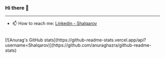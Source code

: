 ### Hi there 👋
---

- 📫 How to reach me: [Linkedin - Shalqarov](https://www.linkedin.com/in/shalqarov/)
<br>
[![Anurag's GitHub stats](https://github-readme-stats.vercel.app/api?username=Shalqarov)](https://github.com/anuraghazra/github-readme-stats)
<!--
**Shalqarov/Shalqarov** is a ✨ _special_ ✨ repository because its `README.md` (this file) appears on your GitHub profile.

Here are some ideas to get you started:

- 🔭 I’m currently working on ...
- 🌱 I’m currently learning ...
- 👯 I’m looking to collaborate on ...
- 🤔 I’m looking for help with ...
- 💬 Ask me about ...

- 😄 Pronouns: ...
- ⚡ Fun fact: ...
-->
